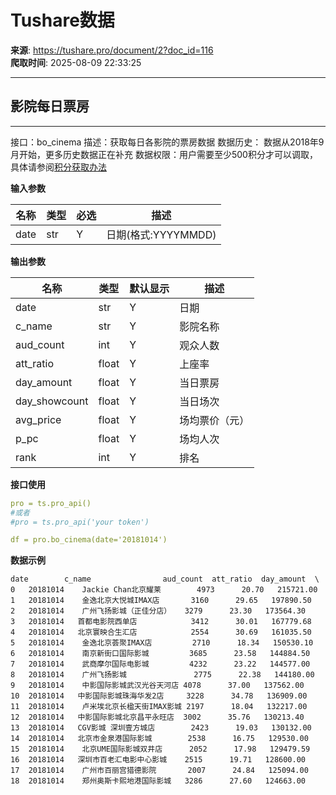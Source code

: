 # Tushare数据

**来源**: https://tushare.pro/document/2?doc_id=116  
**爬取时间**: 2025-08-09 22:33:25

---

## 影院每日票房

---

接口：bo\_cinema
描述：获取每日各影院的票房数据
数据历史： 数据从2018年9月开始，更多历史数据正在补充
数据权限：用户需要至少500积分才可以调取，具体请参阅[积分获取办法](https://tushare.pro/document/1?doc_id=13)

**输入参数**

| 名称 | 类型 | 必选 | 描述 |
| --- | --- | --- | --- |
| date | str | Y | 日期(格式:YYYYMMDD) |

**输出参数**

| 名称 | 类型 | 默认显示 | 描述 |
| --- | --- | --- | --- |
| date | str | Y | 日期 |
| c\_name | str | Y | 影院名称 |
| aud\_count | int | Y | 观众人数 |
| att\_ratio | float | Y | 上座率 |
| day\_amount | float | Y | 当日票房 |
| day\_showcount | float | Y | 当日场次 |
| avg\_price | float | Y | 场均票价（元） |
| p\_pc | float | Y | 场均人次 |
| rank | int | Y | 排名 |

**接口使用**

```yaml
pro = ts.pro_api()
#或者
#pro = ts.pro_api('your token')

df = pro.bo_cinema(date='20181014')
```

**数据示例**

```
date        c_name                aud_count  att_ratio  day_amount  \
0   20181014    Jackie Chan北京耀莱        4973      20.70   215721.00
1   20181014    金逸北京大悦城IMAX店       3160      29.65   197890.50
2   20181014    广州飞扬影城（正佳分店）   3279      23.30   173564.30
3   20181014   首都电影院西单店            3412      30.01   167779.68
4   20181014   北京寰映合生汇店            2554      30.69   161035.50
5   20181014    金逸北京荟聚IMAX店         2710      18.34   150530.10
6   20181014    南京新街口国际影城         3685      23.58   144884.50
7   20181014    武商摩尔国际电影城         4232      23.22   144577.00
8   20181014    广州飞扬影城               2775      22.38   144180.00
9   20181014    中影国际影城武汉光谷天河店 4078      37.00   137562.00
10  20181014   中影国际影城珠海华发2店     3228      34.78   136909.00
11  20181014    卢米埃北京长楹天街IMAX影城 2197      18.04   132217.00
12  20181014   中影国际影城北京昌平永旺店  3002      35.76   130213.40
13  20181014   CGV影城 深圳壹方城店        2423      19.03   130132.00
14  20181014   北京市金泉港国际影城        2538      16.75   129530.00
15  20181014    北京UME国际影城双井店      2052      17.98   129479.59
16  20181014   深圳市百老汇电影中心影城    2515      19.71   128600.00
17  20181014    广州市百丽宫猎德影院       2007      24.84   125094.00
18  20181014    郑州奥斯卡熙地港国际影城   3286      27.60   124663.00
```
